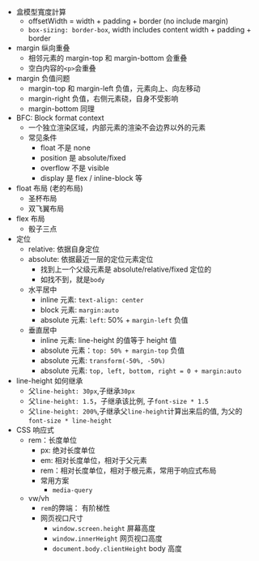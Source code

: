- 盒模型寬度計算
  - offsetWidth = width + padding + border (no include margin)
  - `box-sizing: border-box`, width includes content width + padding + border
- margin 纵向重叠
  - 相邻元素的 margin-top 和 margin-bottom 会重叠
  - 空白内容的`<p>`会重叠
- margin 负值问题
  - margin-top 和 margin-left 负值，元素向上、向左移动
  - margin-right 负值，右侧元素硗，自身不受影响
  - margin-bottom 同理
- BFC: Block format context
  - 一个独立渲染区域，内部元素的渲染不会边界以外的元素
  - 常见条件
    - float 不是 none
    - position 是 absolute/fixed
    - overflow 不是 visible
    - display 是 flex / inline-block 等
- float 布局 (老的布局)
  - 圣杯布局
  - 双飞翼布局
- flex 布局
  - 骰子三点
- 定位
  - relative: 依据自身定位
  - absolute: 依据最近一层的定位元素定位
    - 找到上一个父级元素是 absolute/relative/fixed 定位的
    - 如找不到，就是`body`
  - 水平居中
    - inline 元素: `text-align: center`
    - block 元素: `margin:auto`
    - absolute 元素: `left`: 50% + `margin-left` 负值
  - 垂直居中
    - inline 元素: line-height 的值等于 height 值
    - absolute 元素：`top: 50% + margin-top` 负值
    - absolute 元素: `transform(-50%, -50%)`
    - absolute 元素: `top, left, bottom, right = 0 + margin:auto`
- line-height 如何继承
  - 父`line-height: 30px`,子继承`30px`
  - 父`line-height: 1.5`，子继承该比例, 子`font-size * 1.5`
  - 父`line-height: 200%`,子继承父`line-height`计算出来后的值, 为父的`font-size * line-height`
- CSS 响应式
  - rem：长度单位
    - px: 绝对长度单位
    - em: 相对长度单位，相对于父元素
    - rem：相对长度单位，相对于根元素，常用于响应式布局
    - 常用方案
      - `media-query`
  - vw/vh
    - `rem`的弊端： 有阶梯性
    - 网页视口尺寸
      - `window.screen.height` 屏幕高度
      - `window.innerHeight` 网页视口高度
      - `document.body.clientHeight` body 高度
